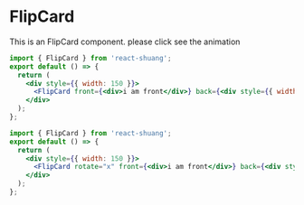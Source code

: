 # FlipCard

This is an FlipCard component. please click see the animation

```jsx
import { FlipCard } from 'react-shuang';
export default () => {
  return (
    <div style={{ width: 150 }}>
      <FlipCard front={<div>i am front</div>} back={<div style={{ width: '100%', height: '100%', background: '#1677ff' }}>i am front</div>} />
    </div>
  );
};
```

```jsx
import { FlipCard } from 'react-shuang';
export default () => {
  return (
    <div style={{ width: 150 }}>
      <FlipCard rotate="x" front={<div>i am front</div>} back={<div style={{ width: '100%', height: '100%', background: '#1677ff' }}>i am front</div>} />
    </div>
  );
};
```
